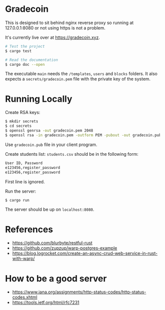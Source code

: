 # Gradecoin

This is designed to sit behind nginx reverse proxy so running at 127.0.0.1:8080 or not using https is not a problem.

It's currently live over at https://gradecoin.xyz.

```sh
# Test the project
$ cargo test

# Read the documentation
$ cargo doc --open
```

The executable `main` needs the `/templates`, `users` and `blocks` folders. It also expects a `secrets/gradecoin.pem` file with the private key of the system.


# Running Locally

Create RSA keys:
```sh
$ mkdir secrets
$ cd secrets
$ openssl genrsa -out gradecoin.pem 2048
$ openssl rsa -in gradecoin.pem -outform PEM -pubout -out gradecoin.pub
```
Use `gradecoin.pub` file in your client program.

Create students list: `students.csv` should be in the following form:
```sh
User ID, Password
e123456,register_password
e123456,register_password
```
First line is ignored.

Run the server:
```sh
$ cargo run
```

The server should be up on `localhost:8080`.


# References
- https://github.com/blurbyte/restful-rust
- https://github.com/zupzup/warp-postgres-example
- https://blog.logrocket.com/create-an-async-crud-web-service-in-rust-with-warp/

# How to be a good server
- https://www.iana.org/assignments/http-status-codes/http-status-codes.xhtml
- https://tools.ietf.org/html/rfc7231
